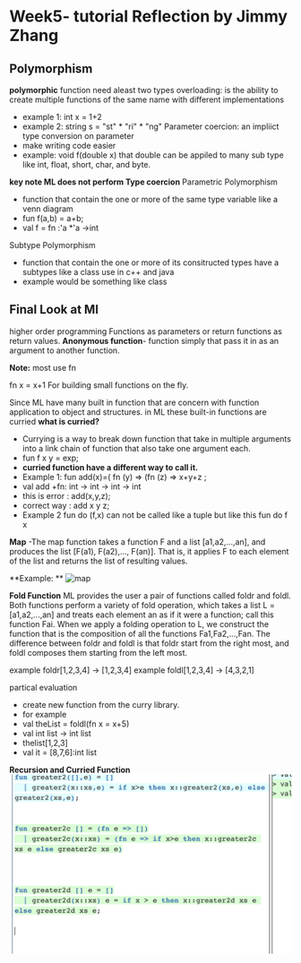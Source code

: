 # Week5- tutorial Reflection by Jimmy Zhang 
## Polymorphism
**polymorphic** function need aleast two types
overloading: is the ability to create multiple functions of the same name with different implementations
- example 1: int x = 1+2
- example 2: string s = "st" * "ri" * "ng"
Parameter coercion: an impliict type conversion on parameter
- make writing code easier 
- example: void f(double x) that double can be appiled to many sub type like int, float, short, char, and byte.

**key note ML does not perform Type coercion** 
Parametric Polymorphism
-  function that contain the one or more of the same type variable like a venn diagram
-  fun f(a,b) = a+b;
-  val f = fn :'a *'a ->int

Subtype Polymorphism
- function that contain the one or more of its consitructed types have a subtypes like a class use in c++ and java
-  example would be something like class 
## Final Look at Ml
higher order programming Functions as parameters or return functions as return values.
**Anonymous function**- function simply that pass it in as an argument to another function.

**Note:** most use fn

fn x = x+1
For building small functions on the fly.

Since ML have many built in function that are concern with function application to object and structures.
in ML these built-in functions are curried 
**what is curried?**
- Currying is a way to break down function that take in multiple arguments into a link chain of function that also take one argument each. 
- fun f x y = exp;
- **curried function have a different way to call it.**
- Example 1: fun add(x)=( fn (y) => (fn (z) => x+y+z ;
- val add +fn: int -> int -> int -> int
- this is error : add(x,y,z);
- correct way : add x y z;
- Example 2 fun do (f,x) can not be called like a tuple but like this fun do f x 

**Map**
-The map function takes a function F and a list [a1,a2,...,an], and produces the list [F(a1), F(a2),..., F(an)].
That is, it applies F to each element of the list and returns the list of resulting values.

**Example: ** ![map](map.JPEG)


**Fold Function**
ML provides the user a pair of functions called foldr and foldl. Both functions perform a variety of fold operation, which takes a list L =[a1,a2,...,an] and treats each element an as if it were a function; call this function Fai. 
When we apply a folding operation to L, we construct the function that is the composition of all the functions Fa1,Fa2,...,Fan.
The difference between foldr and foldl is that foldr start from the right most, and foldl composes them starting from the left most.

example foldr[1,2,3,4] -> [1,2,3,4]
example foldl[1,2,3,4] -> [4,3,2,1]

partical evaluation 
- create new function from the curry library.
- for example
- val theList = foldl(fn x = x+5)
- val int list -> int list
- thelist[1,2,3]
- val it = [8,7,6]:int list

**Recursion and Curried Function**
![rec](rec.png)

